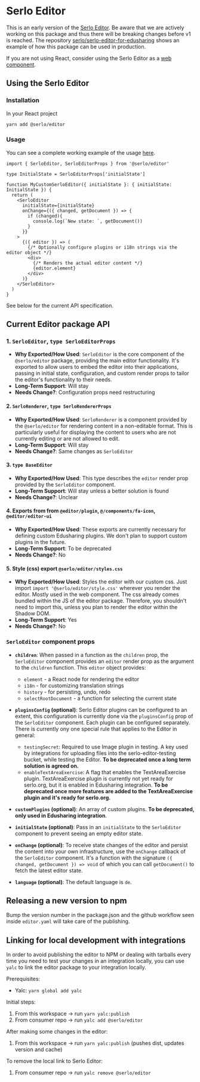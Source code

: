 # Serlo Editor

This is an early version of the [Serlo Editor](https://de.serlo.org/editor). Be aware that we are actively working on this package and thus there will be breaking changes before v1 is reached. The repository [serlo/serlo-editor-for-edusharing](https://github.com/serlo/serlo-editor-for-edusharing) shows an example of how this package can be used in production.

If you are not using React, consider using the Serlo Editor as a [web component](https://www.npmjs.com/package/@serlo/editor-web-component).

## Using the Serlo Editor

### Installation

In your React project

```bash
yarn add @serlo/editor
```

### Usage

You can see a complete working example of the usage [here](https://github.com/serlo/serlo-editor-for-edusharing/blob/main/src/frontend/editor.tsx#L32).

```tsx
import { SerloEditor, SerloEditorProps } from '@serlo/editor'

type InitialState = SerloEditorProps['initialState']

function MyCustomSerloEditor({ initialState }: { initialState: InitialState }) {
  return (
    <SerloEditor
      initialState={initialState}
      onChange={({ changed, getDocument }) => {
        if (changed){
          console.log(`New state: `, getDocument())
        }
      }}
    >
      {({ editor }) => (
        {/* Optionally configure plugins or i18n strings via the editor object */}
        <div>
          {/* Renders the actual editor content */}
          {editor.element}
        </div>
      )}
    </SerloEditor>
  )
}
```

See below for the current API specification.

## Current Editor package API

### 1. `SerloEditor`, `type SerloEditorProps`

- **Why Exported/How Used**: `SerloEditor` is the core component of the `@serlo/editor` package, providing the main editor functionality. It's exported to allow users to embed the editor into their applications, passing in initial state, configuration, and custom render props to tailor the editor's functionality to their needs.
- **Long-Term Support**: Will stay
- **Needs Change?**: Configuration props need restructuring

#### 2. `SerloRenderer`, `type SerloRendererProps`

- **Why Exported/How Used**: `SerloRenderer` is a component provided by the `@serlo/editor` for rendering content in a non-editable format. This is particularly useful for displaying the content to users who are not currently editing or are not allowed to edit.
- **Long-Term Support**: Will stay
- **Needs Change?**: Same changes as `SerloEditor`

#### 3. `type BaseEditor`

- **Why Exported/How Used**: This type describes the `editor` render prop provided by the `SerloEditor` component.
- **Long-Term Support**: Will stay unless a better solution is found
- **Needs Change?**: Unclear

#### 4. Exports from from `@editor/plugin`, `@/components/fa-icon`, `@editor/editor-ui`

- **Why Exported/How Used**: These exports are currently necessary for defining custom Edusharing plugins. We don't plan to support custom plugins in the future.
- **Long-Term Support**: To be deprecated
- **Needs Change?**: No

#### 5. Style (css) export `@serlo/editor/styles.css`

- **Why Exported/How Used**: Styles the editor with our custom css. Just import `import '@serlo/editor/style.css'` wherever you render the editor. Mostly used in the web component. The css already comes bundled within the JS of the editor package. Therefore, you shouldn't need to import this, unless you plan to render the editor within the Shadow DOM.
- **Long-Term Support**: Yes
- **Needs Change?**: No

### `SerloEditor` component props

- **`children`**: When passed in a function as the `children` prop, the `SerloEditor` component provides an `editor` render prop as the argument to the `children` function. This `editor` object provides:

  - `element` - a React node for rendering the editor
  - `i18n` - for customizing translation strings
  - `history` - for persisting, undo, redo
  - `selectRootDocument` - a function for selecting the current state

- **`pluginsConfig` (optional)**: Serlo Editor plugins can be configured to an extent, this configuration is currently done via the `pluginsConfig` prop of the `SerloEditor` component. Each plugin can be configured separately. There is currently ony one special rule that applies to the Editor in general:

  - `testingSecret`: Required to use Image plugin in testing. A key used by integrations for uploading files into the serlo-editor-testing bucket, while testing the Editor. **To be deprecated once a long term solution is agreed on.**
  - `enableTextAreaExercise`: A flag that enables the TextAreaExercise plugin. TextAreaExercise plugin is currently not yet ready for serlo.org, but it is enabled in Edusharing integration. **To be deprecated once more features are added to the TextAreaExercise plugin and it's ready for serlo.org.**

- **`customPlugins` (optional)**: An array of custom plugins. **To be deprecated, only used in Edusharing integration**.

- **`initialState` (optional)**: Pass in an `initialState` to the `SerloEditor` component to prevent seeing an empty editor state.

- **`onChange` (optional)**: To receive state changes of the editor and persist the content into your own infrastructure, use the `onChange` callback of the `SerloEditor` component. It's a function with the signature `({ changed, getDocument }) => void` of which you can call `getDocument()` to fetch the latest editor state.

- **`language` (optional)**: The default language is `de`.

## Releasing a new version to npm

Bump the version number in the package.json and
the github workflow seen inside `editor.yaml` will take care of the publishing.

## Linking for local development with integrations

In order to avoid publishing the editor to NPM or dealing with tarballs every time you need to test your changes in an integration locally, you can use `yalc` to link the editor package to your integration locally.

Prerequisites:

- Yalc: `yarn global add yalc`

Initial steps:

1. From this workspace -> run `yarn yalc:publish`
2. From consumer repo -> run `yalc add @serlo/editor`

After making some changes in the editor:

1. From this workspace -> run `yarn yalc:publish` (pushes dist, updates version and cache)

To remove the local link to Serlo Editor:

1. From consumer repo -> run `yalc remove @serlo/editor`

